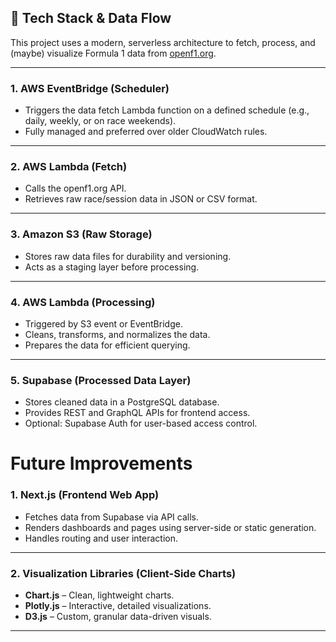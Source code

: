 ## 🏁 Tech Stack & Data Flow

This project uses a modern, serverless architecture to fetch, process, and (maybe) visualize Formula 1 data from [openf1.org](https://openf1.org).

---

### 1. **AWS EventBridge (Scheduler)**
- Triggers the data fetch Lambda function on a defined schedule (e.g., daily, weekly, or on race weekends).
- Fully managed and preferred over older CloudWatch rules.

---

### 2. **AWS Lambda (Fetch)**
- Calls the openf1.org API.
- Retrieves raw race/session data in JSON or CSV format.

---

### 3. **Amazon S3 (Raw Storage)**
- Stores raw data files for durability and versioning.
- Acts as a staging layer before processing.

---

### 4. **AWS Lambda (Processing)**
- Triggered by S3 event or EventBridge.
- Cleans, transforms, and normalizes the data.
- Prepares the data for efficient querying.

---

### 5. **Supabase (Processed Data Layer)**
- Stores cleaned data in a PostgreSQL database.
- Provides REST and GraphQL APIs for frontend access.
- Optional: Supabase Auth for user-based access control.

# Future Improvements

### 1. **Next.js (Frontend Web App)**
- Fetches data from Supabase via API calls.
- Renders dashboards and pages using server-side or static generation.
- Handles routing and user interaction.

---

### 2. **Visualization Libraries (Client-Side Charts)**
- **Chart.js** – Clean, lightweight charts.
- **Plotly.js** – Interactive, detailed visualizations.
- **D3.js** – Custom, granular data-driven visuals.

---
